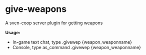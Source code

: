 # give-weapons
A sven-coop server plugin for getting weapons

**Usage:**

- In-game text chat, type .givewep {weapon_weaponname}
- Console, type as_command .givewep {weapon_weaponname}

